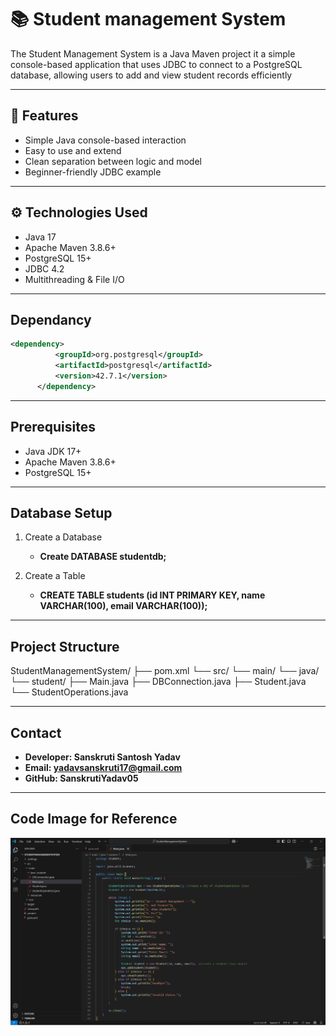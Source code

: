 # 📚 Student management System
The Student Management System is a Java Maven project it a simple console-based application that uses JDBC to connect to a PostgreSQL database, allowing users to add and view student records efficiently

---
## 🚀 Features
- Simple Java console-based interaction
- Easy to use and extend
- Clean separation between logic and model
- Beginner-friendly JDBC example
---
## ⚙️ Technologies Used
- Java 17
- Apache Maven 3.8.6+
- PostgreSQL 15+
- JDBC 4.2
- Multithreading & File I/O
---
  ## Dependancy
  ```xml
  <dependency>
            <groupId>org.postgresql</groupId>
            <artifactId>postgresql</artifactId>
            <version>42.7.1</version>
        </dependency>
```
---
  ## Prerequisites
- Java JDK 17+
- Apache Maven 3.8.6+
- PostgreSQL 15+
---

## Database Setup

1. Create a Database
    - **Create DATABASE studentdb;**
2. Create a Table
   
    - **CREATE TABLE students (id INT PRIMARY KEY, name VARCHAR(100), email VARCHAR(100));**
---
## Project Structure
StudentManagementSystem/
├── pom.xml
└── src/
    └── main/
        └── java/
            └── student/
                ├── Main.java
                ├── DBConnection.java
                ├── Student.java
                └── StudentOperations.java

---

## Contact

- **Developer: Sanskruti Santosh Yadav**
- **Email: yadavsanskruti17@gmail.com**
- **GitHub: SanskrutiYadav05**
---

## Code Image for Reference

![My Code Screenshot](https://github.com/SanskrutiYadav05/java-fullstack/blob/main/code.png)


